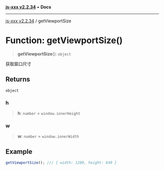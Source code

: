 [**js-xxx v2.2.34**](../README.md) • **Docs**

***

[js-xxx v2.2.34](../README.md) / getViewportSize

# Function: getViewportSize()

> **getViewportSize**(): `object`

获取窗口尺寸

## Returns

`object`

### h

> **h**: `number` = `window.innerHeight`

### w

> **w**: `number` = `window.innerWidth`

## Example

```ts
getViewportSize(); /// { width: 1280, height: 649 }
```
